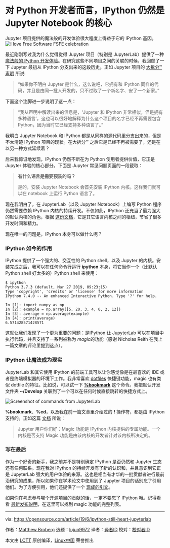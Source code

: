[#]: collector: (lujun9972)
[#]: translator: (chen-ni)
[#]: reviewer: ( )
[#]: publisher: ( )
[#]: url: ( )
[#]: subject: (IPython is still the heart of Jupyter Notebooks for Python developers)
[#]: via: (https://opensource.com/article/19/6/ipython-still-heart-jupyterlab)
[#]: author: (Matthew Broberg https://opensource.com/users/mbbroberg/users/marcobravo)

对 Python 开发者而言，IPython 仍然是 Jupyter Notebook 的核心
======
Jupyter 项目提供的魔法般的开发体验很大程度上得益于它的 IPython 基因。
![I love Free Software FSFE celebration][1]

最近刚刚写过我为什么觉得觉得 Jupyter 项目（特别是 JupyterLab）提供了一种 [魔法般的 Python 开发体验][2]。在研究这些不同项目之间的关联的时候，我回顾了一下 Jupyter 最初从 IPython 分支出来的这段历史。正如 Jupyter 项目的 [大拆分™ 声明][3] 所说:

> “如果你不明白 Jupyter 是什么，这么说吧，它拥有和 IPython 同样的代码，并且是由同一批人开发的，只不过取了一个新名字、安了一个新家。”

下面这个注脚进一步说明了这一点：

> “我从声明中解读出来的信息是，‘Jupyter 和 IPython 非常相似，但是拥有多种语言’，这也可以很好地解释为什么这个项目的名字已经不再需要包含 Python，因为当时它已经支持多种语言了。”

我明白 Jupyter Notebook 和 IPython 都是从同样的源代码里分支出来的，但是不太清楚 IPython 项目的现状。在大拆分™ 之后它是已经不再被需要了，还是在以另一种方式延续着？

后来我惊讶地发现，IPython 仍然不断在为 Python 使用者提供价值，它正是 Jupyter 体验的核心部分。下面是 Jupyter 常见问题页面的一段截取：

> **有什么语言是需要预装的吗？**
>
> 是的，安装 Jupyter Notebook 会首先安装 IPython 内核。这样我们就可以在 notebook 上运行 Python 语言了。

现在我明白了，在 JupyterLab（以及 Jupyter Notebook）上编写 Python 程序仍然需要依赖 IPython 内核的持续开发。不仅如此，IPython 还充当了最为强大的默认内核的角色，根据 [这份文档][4]，它是其它语言内核之间的枢纽，节省了很多开发时间和精力。

现在唯一的问题是，IPython 本身可以做什么呢？

### IPython 如今的作用

IPython 提供了一个强大的、交互性的 Python shell，以及 Jupyter 的内核。安装完成之后，我可以在任何命令行运行 **ipython** 本身，将它当作一个（比默认 Python shell 好太多的）Python shell 来使用：


```
$ ipython
Python 3.7.3 (default, Mar 27 2019, 09:23:15)
Type 'copyright', 'credits' or 'license' for more information
IPython 7.4.0 -- An enhanced Interactive Python. Type '?' for help.

In [1]: import numpy as np
In [2]: example = np.array([5, 20, 3, 4, 0, 2, 12])
In [3]: average = np.average(example)
In [4]: print(average)
6.571428571428571
```

这就让我们发现了一个更为重要的问题：是IPython 让 JupyterLab 可以在项目中执行代码，并且支持了一系列被称为 *magic*的功能（感谢 Nicholas Reith 在我上一篇文章的评论里提到这点）。

### IPython 让魔法成为现实

JupyterLab 和其它使用 IPython 的前端工具可以让你感觉像是在最喜欢的 IDE 或者是终端模拟器的环境下工作。我非常喜欢 [dotfiles][5] 快捷键功能，magic 也有类似 dotfile 的特征。比如说，可以试一下 **[%bookmark][6]** 这个命令。我把默认开发文件夹 **~/Develop** 关联到了一个可以在任何时候直接跳转的快捷方式上。

![Screenshot of commands from JupyterLab][7]

**%bookmark**、**%cd**，以及我在前一篇文章里介绍过的 **!** 操作符，都是由 IPython 支持的。正如这篇 [文档][8] 所说：

> Jupyter 用户你们好：Magic 功能是 IPython 内核提供的专属功能。一个内核是否支持 Magic 功能是由该内核的开发者针对该内核所决定的。

### 写在最后

作为一个好奇的新手，我之前并不是特别确定 IPython 是否仍然和 Jupyter 生态还有任何联系。现在我对 IPython 的持续开发有了新的认识和，并且意识到它正是 JupyterLab 强大的用户体验的来源。这也是相当有才华的一批贡献者进行最前沿研究的成果，所以如果你在学术论文中使用到了 Jupyter 项目的话别忘了引用他们。为了方便引用，他们还提供了一个 [现成的引文][9]。

如果你在考虑参与哪个开源项目的贡献的话，一定不要忘了 IPython 哦。记得看看 [最新发布说明][10]，在这里可以找到 magic 功能的完整列表。

--------------------------------------------------------------------------------

via: https://opensource.com/article/19/6/ipython-still-heart-jupyterlab

作者：[Matthew Broberg][a]
选题：[lujun9972][b]
译者：[译者ID](https://github.com/译者ID)
校对：[校对者ID](https://github.com/校对者ID)

本文由 [LCTT](https://github.com/LCTT/TranslateProject) 原创编译，[Linux中国](https://linux.cn/) 荣誉推出

[a]: https://opensource.com/users/mbbroberg/users/marcobravo
[b]: https://github.com/lujun9972
[1]: https://opensource.com/sites/default/files/styles/image-full-size/public/lead-images/ilovefs_free_sticker_fsfe_heart.jpg?itok=gLJtaieq (I love Free Software FSFE celebration)
[2]: https://opensource.com/article/19/5/jupyterlab-python-developers-magic
[3]: https://blog.jupyter.org/the-big-split-9d7b88a031a7
[4]: https://jupyter-client.readthedocs.io/en/latest/kernels.html
[5]: https://en.wikipedia.org/wiki/Hidden_file_and_hidden_directory#Unix_and_Unix-like_environments
[6]: https://ipython.readthedocs.io/en/stable/interactive/magics.html?highlight=magic#magic-bookmark
[7]: https://opensource.com/sites/default/files/uploads/jupyterlab-commands-ipython.png (Screenshot of commands from JupyterLab)
[8]: https://ipython.readthedocs.io/en/stable/interactive/magics.html
[9]: https://ipython.org/citing.html
[10]: https://ipython.readthedocs.io/en/stable/whatsnew/index.html
